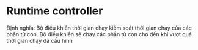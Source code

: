 # Runtime controller

Định nghĩa: Bộ điều khiển thời gian chạy kiểm soát thời gian chạy của các phần tử con. Bộ điều khiển sẽ chạy các phần tử con cho đến khi vượt quá thời gian chạy đã cấu hình

